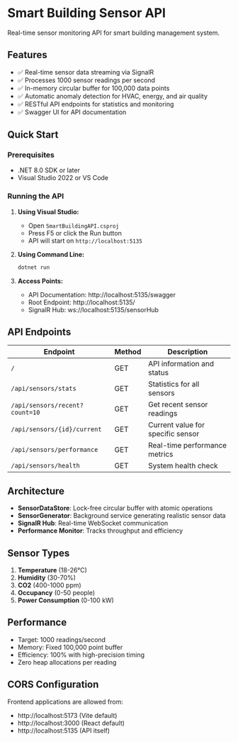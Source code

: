 # Smart Building Sensor API

Real-time sensor monitoring API for smart building management system.

## Features

- ✅ Real-time sensor data streaming via SignalR
- ✅ Processes 1000 sensor readings per second
- ✅ In-memory circular buffer for 100,000 data points
- ✅ Automatic anomaly detection for HVAC, energy, and air quality
- ✅ RESTful API endpoints for statistics and monitoring
- ✅ Swagger UI for API documentation

## Quick Start

### Prerequisites
- .NET 8.0 SDK or later
- Visual Studio 2022 or VS Code

### Running the API

1. **Using Visual Studio:**
   - Open `SmartBuildingAPI.csproj`
   - Press F5 or click the Run button
   - API will start on `http://localhost:5135`

2. **Using Command Line:**
   ```bash
   dotnet run
   ```

3. **Access Points:**
   - API Documentation: http://localhost:5135/swagger
   - Root Endpoint: http://localhost:5135/
   - SignalR Hub: ws://localhost:5135/sensorHub

## API Endpoints

| Endpoint | Method | Description |
|----------|--------|-------------|
| `/` | GET | API information and status |
| `/api/sensors/stats` | GET | Statistics for all sensors |
| `/api/sensors/recent?count=10` | GET | Get recent sensor readings |
| `/api/sensors/{id}/current` | GET | Current value for specific sensor |
| `/api/sensors/performance` | GET | Real-time performance metrics |
| `/api/sensors/health` | GET | System health check |

## Architecture

- **SensorDataStore**: Lock-free circular buffer with atomic operations
- **SensorGenerator**: Background service generating realistic sensor data
- **SignalR Hub**: Real-time WebSocket communication
- **Performance Monitor**: Tracks throughput and efficiency

## Sensor Types

1. **Temperature** (18-26°C)
2. **Humidity** (30-70%)
3. **CO2** (400-1000 ppm)
4. **Occupancy** (0-50 people)
5. **Power Consumption** (0-100 kW)

## Performance

- Target: 1000 readings/second
- Memory: Fixed 100,000 point buffer
- Efficiency: 100% with high-precision timing
- Zero heap allocations per reading

## CORS Configuration

Frontend applications are allowed from:
- http://localhost:5173 (Vite default)
- http://localhost:3000 (React default)
- http://localhost:5135 (API itself)